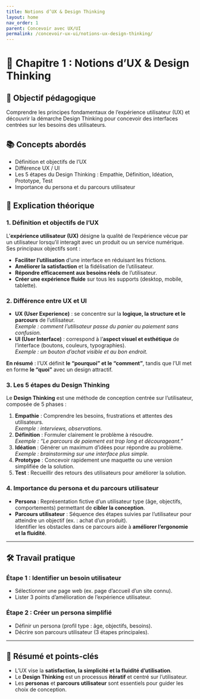 ```yaml
---
title: Notions d’UX & Design Thinking
layout: home
nav_order: 1
parent: Concevoir avec UX/UI
permalink: /concevoir-ux-ui/notions-ux-design-thinking/
---
```

# 📘 Chapitre 1 : Notions d’UX & Design Thinking

## 🎯 Objectif pédagogique
Comprendre les principes fondamentaux de l’expérience utilisateur (UX) et découvrir la démarche Design Thinking pour concevoir des interfaces centrées sur les besoins des utilisateurs.

## 📚 Concepts abordés
- Définition et objectifs de l’UX
- Différence UX / UI
- Les 5 étapes du Design Thinking : Empathie, Définition, Idéation, Prototype, Test
- Importance du persona et du parcours utilisateur

## 🧠 Explication théorique

### 1. Définition et objectifs de l’UX
L’**expérience utilisateur (UX)** désigne la qualité de l’expérience vécue par un utilisateur lorsqu’il interagit avec un produit ou un service numérique.  
Ses principaux objectifs sont :
- **Faciliter l’utilisation** d’une interface en réduisant les frictions.
- **Améliorer la satisfaction** et la fidélisation de l’utilisateur.
- **Répondre efficacement aux besoins réels** de l’utilisateur.
- **Créer une expérience fluide** sur tous les supports (desktop, mobile, tablette).

### 2. Différence entre UX et UI
- **UX (User Experience)** : se concentre sur la **logique, la structure et le parcours** de l’utilisateur.  
  *Exemple : comment l’utilisateur passe du panier au paiement sans confusion.*
- **UI (User Interface)** : correspond à l’**aspect visuel et esthétique** de l’interface (boutons, couleurs, typographies).  
  *Exemple : un bouton d’achat visible et au bon endroit.*

**En résumé** : l’UX définit **le “pourquoi” et le “comment”**, tandis que l’UI met en forme **le “quoi”** avec un design attractif.

### 3. Les 5 étapes du Design Thinking
Le **Design Thinking** est une méthode de conception centrée sur l’utilisateur, composée de 5 phases :
1. **Empathie** : Comprendre les besoins, frustrations et attentes des utilisateurs.  
   *Exemple : interviews, observations.*
2. **Définition** : Formuler clairement le problème à résoudre.  
   *Exemple : “Le parcours de paiement est trop long et décourageant.”*
3. **Idéation** : Générer un maximum d’idées pour répondre au problème.  
   *Exemple : brainstorming sur une interface plus simple.*
4. **Prototype** : Concevoir rapidement une maquette ou une version simplifiée de la solution.  
5. **Test** : Recueillir des retours des utilisateurs pour améliorer la solution.

### 4. Importance du persona et du parcours utilisateur
- **Persona** : Représentation fictive d’un utilisateur type (âge, objectifs, comportements) permettant de **cibler la conception**.  
- **Parcours utilisateur** : Séquence des étapes suivies par l’utilisateur pour atteindre un objectif (ex. : achat d’un produit).  
  Identifier les obstacles dans ce parcours aide à **améliorer l’ergonomie et la fluidité**.

---

## 🛠 Travail pratique
### Étape 1 : Identifier un besoin utilisateur
- Sélectionner une page web (ex. page d’accueil d’un site connu).
- Lister 3 points d’amélioration de l’expérience utilisateur.

### Étape 2 : Créer un persona simplifié
- Définir un persona (profil type : âge, objectifs, besoins).
- Décrire son parcours utilisateur (3 étapes principales).

---

## 🧾 Résumé et points-clés
- L’UX vise la **satisfaction, la simplicité et la fluidité d’utilisation**.
- Le **Design Thinking** est un processus **itératif** et centré sur l’utilisateur.
- Les **personas** et **parcours utilisateur** sont essentiels pour guider les choix de conception.
